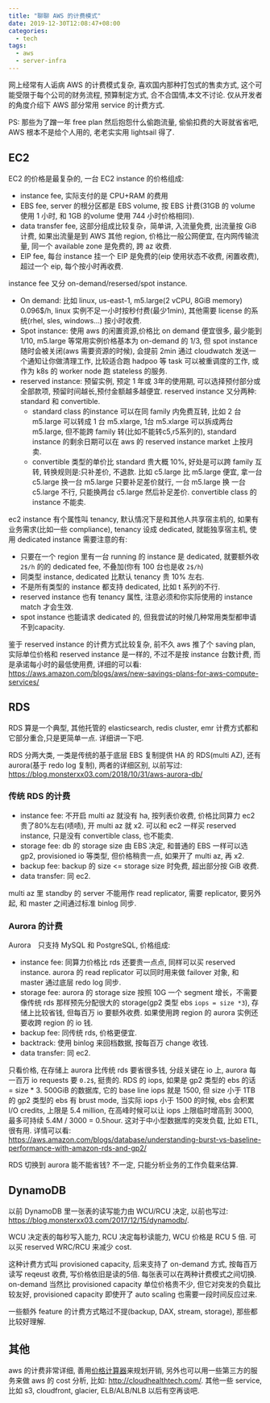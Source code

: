 ```yaml
---
title: "聊聊 AWS 的计费模式"
date: 2019-12-30T12:08:47+08:00
categories:
  - tech
tags:
  - aws
  - server-infra
---
```


网上经常有人诟病 AWS 的计费模式复杂, 喜欢国内那种打包式的售卖方式, 这个可能受限于每个公司的财务流程, 预算制定方式, 合不合国情,本文不讨论.
仅从开发者的角度介绍下 AWS 部分常用 service 的计费方式.

PS: 那些为了蹭一年 free plan 然后抱怨什么偷跑流量, 偷偷扣费的大哥就省省吧, AWS 根本不是给个人用的, 老老实实用 lightsail 得了. 

## EC2

EC2 的价格是最复杂的, 一台 EC2 instance 的价格组成:

- instance fee, 实际支付的是 CPU+RAM 的费用
- EBS fee, server 的根分区都是 EBS volume, 按 EBS 计费(31GB 的 volume 使用 1 小时, 和 1GB 的volume 使用 744 小时价格相同).
- data transfer fee, 这部分组成比较复杂，简单讲, 入流量免费, 出流量按 GiB 计费, 如果出流量是到 AWS 其他 region, 价格比一般公网便宜, 在内网传输流量, 同一个 available zone 是免费的,
跨 az 收费.  
- EIP fee, 每台 instance 挂一个 EIP 是免费的(eip 使用状态不收费, 闲置收费), 超过一个 eip, 每个按小时再收费.

instance fee 又分 on-demand/resersed/spot instance.

- On demand: 比如 linux, us-east-1, m5.large(2 vCPU, 8GiB memory) 0.096$/h, linux 实例不足一小时按秒付费(最少1min), 其他需要
license 的系统(rhel, sles, windows...) 按小时收费. 
- Spot instance: 使用 aws 的闲置资源,价格比 on demand 便宜很多, 最少能到1/10, m5.large 等常用实例价格基本为 on-demand 的 1/3,
但 spot instance 随时会被关闭(aws 需要资源的时候), 会提前 2min 通过 cloudwatch 发送一个通知让你做清理工作, 比较适合跑 hadpoo 等
task 可以被重调度的工作, 或作为 k8s 的 worker node 跑 stateless 的服务.
- reserved instance: 预留实例, 预定 1 年或 3年的使用期, 可以选择预付部分或全部款项, 预留时间越长,预付金额越多越便宜. reserved instance 又分两种:
standard 和 convertible.
   -  standard class 的instance 可以在同 family 内免费互转, 比如 2 台 m5.large 可以转成 1 台 m5.xlarge, 1台 m5.xlarge 可以拆成两台
m5.large, 但不能跨 family 转(比如不能转c5,r5系列的), standard instance 的剩余日期可以在 aws 的 reserved instance market 上按月卖.
   -   convertible 类型的单价比 standard 贵大概 10%, 好处是可以跨 family 互转, 转换规则是:只补差价, 不退款.
比如 c5.large 比 m5.large 便宜, 拿一台 c5.large 换一台 m5.large 只要补足差价就行, 一台 m5.large 换 一台 c5.large 不行, 只能换两台 c5.large 然后补足差价.
convertible class 的 instance 不能卖.


ec2 instance 有个属性叫 tenancy, 默认情况下是和其他人共享宿主机的, 如果有业务需求(比如一些 compliance), tenancy 设成 dedicated, 就能独享宿主机,
使用 dedicated instance 需要注意的有:

- 只要在一个 region 里有一台 running 的 instance 是 dedicated, 就要额外收 `2$/h` 的的 dedicated fee, 不叠加(你有 100 台也是收 `2$/h`)
- 同类型 instance, dedicated 比默认 tenancy 贵 10% 左右.
- 不是所有类型的 instance 都支持 dedicated, 比如 t 系列的不行.
- reserved instance 也有 tenancy 属性, 注意必须和你实际使用的 instance match 才会生效.
- spot instance 也能请求 dedicated 的, 但我尝试的时候几种常用类型都申请不到capacity.

鉴于 reserved instance 的计费方式比较复杂, 前不久 aws 推了个 saving plan, 实际单位价格和 reserved instance 是一样的, 不过不是按 instance 台数计费, 而是承诺每小时的最低使用费,
详细的可以看: https://aws.amazon.com/blogs/aws/new-savings-plans-for-aws-compute-services/

## RDS

RDS 算是一个典型, 其他托管的 elasticsearch, redis cluster, emr 计费方式都和它部分重合,只是更简单一点. 详细讲一下吧.

RDS 分两大类, 一类是传统的基于底层 EBS 复制提供 HA 的 RDS(multi AZ), 还有 aurora(基于 redo log 复制), 两者的详细区别, 以前写过: https://blog.monsterxx03.com/2018/10/31/aws-aurora-db/

### 传统 RDS 的计费

- instance fee: 不开启 multi az 就没有 ha, 按列表价收费, 价格比同算力 ec2 贵了80%左右(啧啧), 开 multi az 就 x2. 可以和 ec2 一样买 reserved instance, 只是没有 convertible class, 也不能卖.
- storage fee: db 的 storage size 由 EBS 决定, 和普通的 EBS 一样可以选 gp2, provisioned io 等类型, 但价格稍贵一点, 如果开了 multi az, 再 x2.
- backup fee: backup 的 size <= storage size 时免费, 超出部分按 GiB 收费.
- data transfer: 同 ec2.

multi az 里 standby 的 server 不能用作 read replicator, 需要 replicator, 要另外起, 和 master 之间通过标准 binlog 同步.

### Aurora 的计费

Aurora　只支持 MySQL 和 PostgreSQL, 价格组成:

- instance fee: 同算力价格比 rds 还要贵一点点, 同样可以买 reserved instance. aurora 的 read replicator 可以同时用来做 failover 对象, 和 master 通过底层 redo log 同步.
- storage fee: aurora 的 storage size 按照 10G 一个 segment 增长，不需要像传统 rds 那样预先分配很大的 storage(gp2 类型 ebs `iops = size *3`), 存储上比较省钱, 但每百万 io 要额外收费.
如果使用跨 region 的 aurora 实例还要收跨 region 的 io 钱.
- backup fee: 同传统 rds, 价格更便宜.
- backtrack: 使用 binlog 来回档数据, 按每百万 change 收钱.
- data transfer: 同 ec2.

只看价格, 在存储上 aurora 比传统 rds 要省很多钱, 分歧关键在 io 上, aurora 每一百万 io requests 要 `0.2$`, 挺贵的. RDS 的 iops, 如果是 gp2 类型的 ebs 的话 = size * 3. 500GiB 的数据库, 
它的 base line iops 就是 1500, 但 size 小于 1TB 的 gp2 类型的 ebs 有 brust mode, 当实际 iops 小于 1500 的时候, ebs 会积累 I/O credits, 上限是 5.4 million, 在高峰时候可以让 iops 上限临时增高到 3000,
最多可持续 5.4M / 3000 = 0.5hour. 这对于中小型数据库的突发负载, 比如 ETL, 很有用. 详情可以看: https://aws.amazon.com/blogs/database/understanding-burst-vs-baseline-performance-with-amazon-rds-and-gp2/

RDS 切换到 aurora 能不能省钱? 不一定, 只能分析业务的工作负载来估算.

## DynamoDB


以前 DynamoDB 里一张表的读写能力由 WCU/RCU 决定, 以前也写过: https://blog.monsterxx03.com/2017/12/15/dynamodb/.

WCU 决定表的每秒写入能力, RCU 决定每秒读能力, WCU 价格是 RCU 5 倍. 可以买 reserved WRC/RCU 来减少 cost.

这种计费方式叫 provisioned capacity, 后来支持了 on-demand 方式, 按每百万读写 reqeust 收费, 写价格依旧是读的5倍. 每张表可以在两种计费模式之间切换.
on-demand 当然比 provisioned capacity 单位价格贵不少, 但它对突发的负载比较友好, provisioned capacity 即使开了 auto scaling 也需要一段时间反应过来.

一些额外 feature 的计费方式略过不提(backup, DAX, stream, storage), 那些都比较好理解. 


## 其他

aws 的计费非常详细, 善用[价格计算器](https://calculator.s3.amazonaws.com/index.html)来规划开销, 另外也可以用一些第三方的服务来做 aws 的 cost 分析, 比如: http://cloudhealthtech.com/.
其他一些 service, 比如 s3, cloudfront, glacier, ELB/ALB/NLB 以后有空再谈吧.
